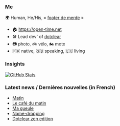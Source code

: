 ### Me

🌍 Human, He/His, « [footer de merde](https://open-time.net/post/2013/07/17/La-veritable-histoire-du-Footer-de-merde-) » 
* 🏠 https://open-time.net 
* 🛠️ Lead dev' of [dotclear](https://git.dotclear.org/dev/dotclear)
* 📷 photo, 🚲 vélo, 🏍️ moto 
* 🇫🇷 native, 🇬🇧 speaking, 🇪🇺 living

### Insights

[![GitHub Stats](https://github-readme-stats-sigma-five.vercel.app/api?username=franck-paul)](https://github.com/franck-paul)

### Latest news / Dernières nouvelles (in French)

<!-- BLOG-POST-LIST:START -->
- [Matin](https://open-time.net/post/2024/05/05/Matin)
- [Le café du matin](https://open-time.net/post/2024/05/04/Le-cafe-du-matin)
- [Ma gueule](https://open-time.net/post/2024/05/03/Ma-gueule)
- [Name-dropping](https://open-time.net/post/2024/05/02/Name-dropping)
- [Dotclear zen edition](https://open-time.net/post/2024/05/01/Dotclear-zen-edition)
<!-- BLOG-POST-LIST:END -->
